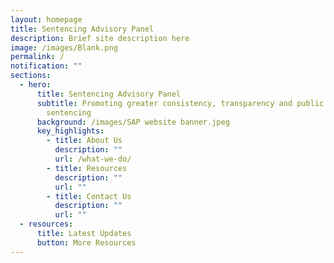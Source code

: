 ```yaml
---
layout: homepage
title: Sentencing Advisory Panel
description: Brief site description here
image: /images/Blank.png
permalink: /
notification: ""
sections:
  - hero:
      title: Sentencing Advisory Panel
      subtitle: Promoting greater consistency, transparency and public awareness in
        sentencing
      background: /images/SAP website banner.jpeg
      key_highlights:
        - title: About Us
          description: ""
          url: /what-we-do/
        - title: Resources
          description: ""
          url: ""
        - title: Contact Us
          description: ""
          url: ""
  - resources:
      title: Latest Updates
      button: More Resources
---
```

